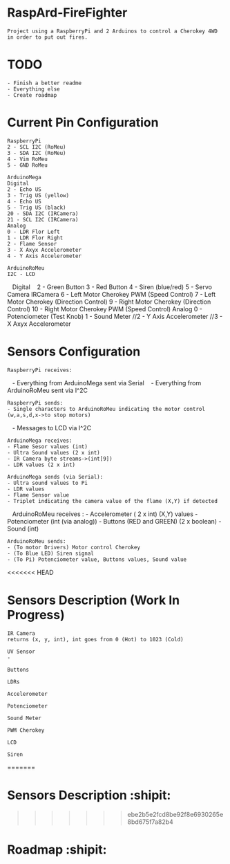 # RaspArd-FireFighter

    Project using a RaspberryPi and 2 Arduinos to control a Cherokey 4WD in order to put out fires.

# TODO

    - Finish a better readme
    - Everything else
    - Create roadmap

# Current Pin Configuration
    
    RaspberryPi
    2 - SCL I2C (RoMeu)
    3 - SDA I2C (RoMeu)
    4 - Vim RoMeu
    5 - GND RoMeu

    ArduinoMega
    Digital
    2 - Echo US
    3 - Trig US (yellow)
    4 - Echo US
    5 - Trig US (black)
    20 - SDA I2C (IRCamera)
    21 - SCL I2C (IRCamera)
    Analog
    0 - LDR Flor Left
    1 - LDR Flor Right
    2 - Flame Sensor
    3 - X Axyx Accelerometer
    4 - Y Axis Accelerometer

    ArduinoRoMeu
    I2C - LCD
    Digital
    2 - Green Button
    3 - Red Button
    4 - Siren (blue/red)
    5 - Servo Camera IRCamera
    6 - Left Motor Cherokey PWM (Speed Control)
    7 - Left Motor Cherokey (Direction Control)
    9 - Right Motor Cherokey (Direction Control)
    10 - Right Motor Cherokey PWM (Speed Control)
    Analog
    0 - Potenciometer (Test Knob)
    1 - Sound Meter
    //2 - Y Axis Accelerometer
    //3 - X Axyx Accelerometer

# Sensors Configuration

    RaspberryPi receives:
    - Everything from ArduinoMega sent via Serial
    - Everything from ArduinoRoMeu sent via I^2C
    
    RaspberryPi sends:
    - Single characters to ArduinoRoMeu indicating the motor control (w,a,s,d,x->to stop motors) 
    - Messages to LCD via I^2C

    ArduinoMega receives:
    - Flame Sesor values (int)
    - Ultra Sound values (2 x int) 
    - IR Camera byte streams->(int[9])
    - LDR values (2 x int)
    
    ArduinoMega sends (via Serial):
    - Ultra sound values to Pi
    - LDR values
    - Flame Sensor value
    - Triplet indicating the camera value of the flame (X,Y) if detected

    ArduinoRoMeu receives :
    - Accelerometer ( 2 x int) (X,Y) values
    - Potenciometer (int (via analog))
    - Buttons (RED and GREEN) (2 x boolean)
    - Sound (int)
    
    ArduinoRoMeu sends:
    - (To motor Drivers) Motor control Cherokey
    - (To Blue LED) Siren signal 
    - (To Pi) Potenciometer value, Buttons values, Sound value

<<<<<<< HEAD
# Sensors Description (Work In Progress)

    IR Camera
    returns (x, y, int), int goes from 0 (Hot) to 1023 (Cold)

    UV Sensor
    - 
    
    Buttons

    LDRs

    Accelerometer

    Potenciometer

    Sound Meter

    PWM Cherokey

    LCD

    Siren
=======
# Sensors Description :shipit:
>>>>>>> ebe2b5e2fcd8be92f8e6930265e8bd675f7a82b4

# Roadmap :shipit:

